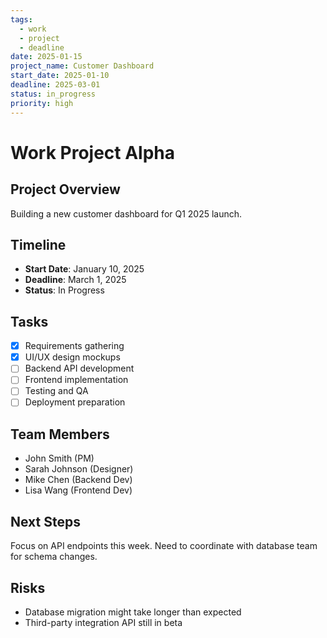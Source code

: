 ```yaml
---
tags:
  - work
  - project
  - deadline
date: 2025-01-15
project_name: Customer Dashboard
start_date: 2025-01-10
deadline: 2025-03-01
status: in_progress
priority: high
---
```


# Work Project Alpha

## Project Overview
Building a new customer dashboard for Q1 2025 launch.

## Timeline
- **Start Date**: January 10, 2025
- **Deadline**: March 1, 2025
- **Status**: In Progress

## Tasks
- [x] Requirements gathering
- [x] UI/UX design mockups
- [ ] Backend API development
- [ ] Frontend implementation
- [ ] Testing and QA
- [ ] Deployment preparation

## Team Members
- John Smith (PM)
- Sarah Johnson (Designer)
- Mike Chen (Backend Dev)
- Lisa Wang (Frontend Dev)

## Next Steps
Focus on API endpoints this week. Need to coordinate with database team for schema changes.

## Risks
- Database migration might take longer than expected
- Third-party integration API still in beta